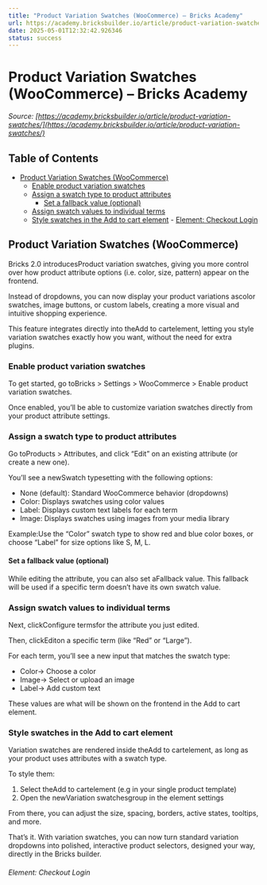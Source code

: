 ```yaml
---
title: "Product Variation Swatches (WooCommerce) – Bricks Academy"
url: https://academy.bricksbuilder.io/article/product-variation-swatches/
date: 2025-05-01T12:32:42.926346
status: success
---
```


# Product Variation Swatches (WooCommerce) – Bricks Academy

*Source: [https://academy.bricksbuilder.io/article/product-variation-swatches/](https://academy.bricksbuilder.io/article/product-variation-swatches/)*

## Table of Contents

- [Product Variation Swatches (WooCommerce)](#product-variation-swatches-woocommerce)
  - [Enable product variation swatches](#enable-product-variation-swatches)
  - [Assign a swatch type to product attributes](#assign-a-swatch-type-to-product-attributes)
    - [Set a fallback value (optional)](#set-a-fallback-value-optional)
  - [Assign swatch values to individual terms](#assign-swatch-values-to-individual-terms)
  - [Style swatches in the Add to cart element](#style-swatches-in-the-add-to-cart-element)
        - [Element: Checkout Login](#element-checkout-login)

## Product Variation Swatches (WooCommerce)

Bricks 2.0 introducesProduct variation swatches, giving you more control over how product attribute options (i.e. color, size, pattern) appear on the frontend.

Instead of dropdowns, you can now display your product variations ascolor swatches, image buttons, or custom labels, creating a more visual and intuitive shopping experience.

This feature integrates directly into theAdd to cartelement, letting you style variation swatches exactly how you want, without the need for extra plugins.

### Enable product variation swatches

To get started, go toBricks > Settings > WooCommerce > Enable product variation swatches.

Once enabled, you’ll be able to customize variation swatches directly from your product attribute settings.

### Assign a swatch type to product attributes

Go toProducts > Attributes, and click “Edit” on an existing attribute (or create a new one).

You’ll see a newSwatch typesetting with the following options:

- None (default): Standard WooCommerce behavior (dropdowns)
- Color: Displays swatches using color values
- Label: Displays custom text labels for each term
- Image: Displays swatches using images from your media library

Example:Use the “Color” swatch type to show red and blue color boxes, or choose “Label” for size options like S, M, L.

#### Set a fallback value (optional)

While editing the attribute, you can also set aFallback value. This fallback will be used if a specific term doesn’t have its own swatch value.

### Assign swatch values to individual terms

Next, clickConfigure termsfor the attribute you just edited.

Then, clickEditon a specific term (like “Red” or “Large”).

For each term, you’ll see a new input that matches the swatch type:

- Color→ Choose a color
- Image→ Select or upload an image
- Label→ Add custom text

These values are what will be shown on the frontend in the Add to cart element.

### Style swatches in the Add to cart element

Variation swatches are rendered inside theAdd to cartelement, as long as your product uses attributes with a swatch type.

To style them:

1. Select theAdd to cartelement (e.g in your single product template)
2. Open the newVariation swatchesgroup in the element settings

From there, you can adjust the size, spacing, borders, active states, tooltips, and more.

That’s it. With variation swatches, you can now turn standard variation dropdowns into polished, interactive product selectors, designed your way, directly in the Bricks builder.

###### Element: Checkout Login

